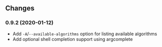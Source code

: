 ## Changes

### 0.9.2 (2020-01-12)

- Add `-A`/`--available-algorithms` option for listing available algorithms
- Add optional shell completion support using argcomplete
